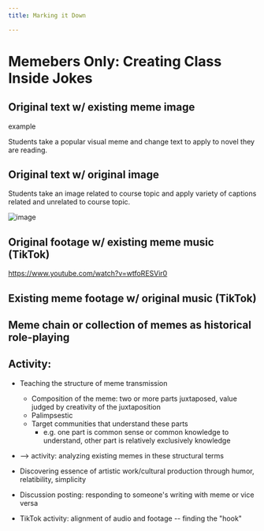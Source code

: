 ```yaml
---
title: Marking it Down

---
```


# Memebers Only: Creating Class Inside Jokes

## Original text w/ existing meme image

example

Students take a popular visual meme and change text to apply to novel they are reading.

## Original text w/ original image

Students take an image related to course topic and apply variety of captions related and unrelated to course topic.

![image](https://hackmd.io/_uploads/ryGyINfiC.png)


## Original footage w/ existing meme music (TikTok)

https://www.youtube.com/watch?v=wtfoRESVir0

## Existing meme footage w/ original music (TikTok)

## Meme chain or collection of memes as historical role-playing

## Activity:

* Teaching the structure of meme transmission
    * Composition of the meme: two or more parts juxtaposed, value judged by creativity of the juxtaposition
    * Palimpsestic
    * Target communities that understand these parts
        * e.g. one part is common sense or common knowledge to understand, other part is relatively exclusively knowledge

* --> activity: analyzing existing memes in these structural terms
       
    
* Discovering essence of artistic work/cultural production through humor, relatibility, simplicity

* Discussion posting: responding to someone's writing with meme or vice versa

* TikTok activity: alignment of audio and footage -- finding the "hook"




